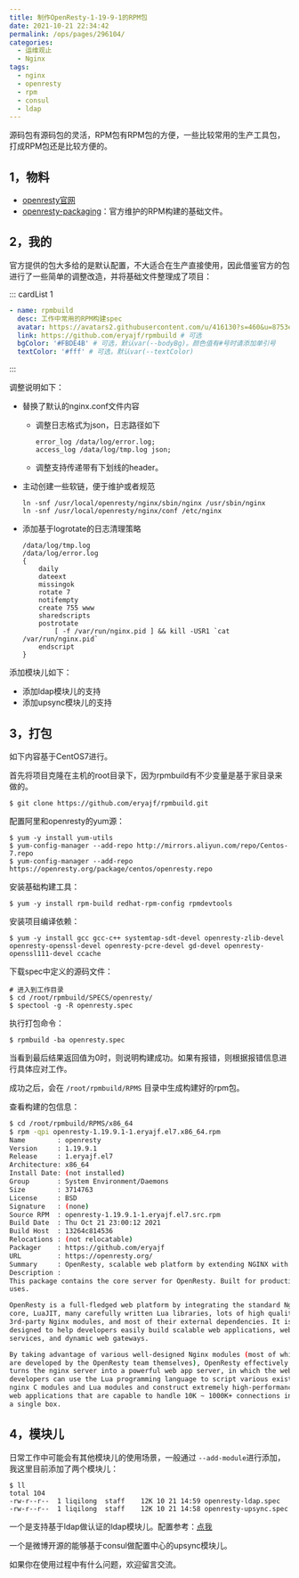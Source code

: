 ```yaml
---
title: 制作OpenResty-1-19-9-1的RPM包
date: 2021-10-21 22:34:42
permalink: /ops/pages/296104/
categories:
  - 运维观止
  - Nginx
tags:
  - nginx
  - openresty
  - rpm
  - consul
  - ldap
---
```


源码包有源码包的灵活，RPM包有RPM包的方便，一些比较常用的生产工具包，打成RPM包还是比较方便的。

## 1，物料

- [openresty官网](https://openresty.org/cn/)
- [openresty-packaging](https://github.com/openresty/openresty-packaging)：官方维护的RPM构建的基础文件。

## 2，我的

官方提供的包大多给的是默认配置，不大适合在生产直接使用，因此借鉴官方的包进行了一些简单的调整改造，并将基础文件整理成了项目：

::: cardList 1
```yaml
- name: rpmbuild
  desc: 工作中常用的RPM构建spec
  avatar: https://avatars2.githubusercontent.com/u/416130?s=460&u=8753e86600e300a9811cdc539aa158deec2e2724&v=4 # 可选
  link: https://github.com/eryajf/rpmbuild # 可选
  bgColor: '#FBDE4B' # 可选，默认var(--bodyBg)。颜色值有#号时请添加单引号
  textColor: '#fff' # 可选，默认var(--textColor)
```
:::

调整说明如下：

- 替换了默认的nginx.conf文件内容

  - 调整日志格式为json，日志路径如下

    ```nginx
    error_log /data/log/error.log;
    access_log /data/log/tmp.log json;
    ```

  - 调整支持传递带有下划线的header。

- 主动创建一些软链，便于维护或者规范

  ```shell
  ln -snf /usr/local/openresty/nginx/sbin/nginx /usr/sbin/nginx
  ln -snf /usr/local/openresty/nginx/conf /etc/nginx
  ```

- 添加基于logrotate的日志清理策略

  ```nginx
  /data/log/tmp.log
  /data/log/error.log
  {
      daily
      dateext
      missingok
      rotate 7
      notifempty
      create 755 www
      sharedscripts
      postrotate
          [ -f /var/run/nginx.pid ] && kill -USR1 `cat /var/run/nginx.pid`
      endscript
  }
  ```

添加模块儿如下：

- 添加ldap模块儿的支持
- 添加upsync模块儿的支持

## 3，打包

如下内容基于CentOS7进行。

首先将项目克隆在主机的root目录下，因为rpmbuild有不少变量是基于家目录来做的。

```
$ git clone https://github.com/eryajf/rpmbuild.git
```

配置阿里和openresty的yum源：

```shell
$ yum -y install yum-utils
$ yum-config-manager --add-repo http://mirrors.aliyun.com/repo/Centos-7.repo
$ yum-config-manager --add-repo https://openresty.org/package/centos/openresty.repo
```

安装基础构建工具：

```shell
$ yum -y install rpm-build redhat-rpm-config rpmdevtools
```

安装项目编译依赖：

```shell
$ yum -y install gcc gcc-c++ systemtap-sdt-devel openresty-zlib-devel openresty-openssl-devel openresty-pcre-devel gd-devel openresty-openssl111-devel ccache
```

下载spec中定义的源码文件：

```shell
# 进入到工作目录
$ cd /root/rpmbuild/SPECS/openresty/
$ spectool -g -R openresty.spec
```

执行打包命令：

```shell
$ rpmbuild -ba openresty.spec
```

当看到最后结果返回值为0时，则说明构建成功。如果有报错，则根据报错信息进行具体应对工作。

成功之后，会在 `/root/rpmbuild/RPMS` 目录中生成构建好的rpm包。

查看构建的包信息：

```bash
$ cd /root/rpmbuild/RPMS/x86_64
$ rpm -qpi openresty-1.19.9.1-1.eryajf.el7.x86_64.rpm
Name        : openresty
Version     : 1.19.9.1
Release     : 1.eryajf.el7
Architecture: x86_64
Install Date: (not installed)
Group       : System Environment/Daemons
Size        : 3714763
License     : BSD
Signature   : (none)
Source RPM  : openresty-1.19.9.1-1.eryajf.el7.src.rpm
Build Date  : Thu Oct 21 23:00:12 2021
Build Host  : 13264c814536
Relocations : (not relocatable)
Packager    : https://github.com/eryajf
URL         : https://openresty.org/
Summary     : OpenResty, scalable web platform by extending NGINX with Lua
Description :
This package contains the core server for OpenResty. Built for production
uses.

OpenResty is a full-fledged web platform by integrating the standard Nginx
core, LuaJIT, many carefully written Lua libraries, lots of high quality
3rd-party Nginx modules, and most of their external dependencies. It is
designed to help developers easily build scalable web applications, web
services, and dynamic web gateways.

By taking advantage of various well-designed Nginx modules (most of which
are developed by the OpenResty team themselves), OpenResty effectively
turns the nginx server into a powerful web app server, in which the web
developers can use the Lua programming language to script various existing
nginx C modules and Lua modules and construct extremely high-performance
web applications that are capable to handle 10K ~ 1000K+ connections in
a single box.
```

## 4，模块儿

日常工作中可能会有其他模块儿的使用场景，一般通过 `--add-module`进行添加，我这里目前添加了两个模块儿：

```shell
$ ll
total 104
-rw-r--r--  1 liqilong  staff    12K 10 21 14:59 openresty-ldap.spec
-rw-r--r--  1 liqilong  staff    12K 10 21 14:58 openresty-upsync.spec
```

一个是支持基于ldap做认证的ldap模块儿。配置参考：[点我](https://wiki.eryajf.net/pages/3416.html#_6-nginx)

一个是微博开源的能够基于consul做配置中心的upsync模块儿。

如果你在使用过程中有什么问题，欢迎留言交流。